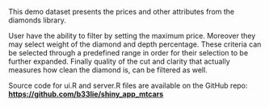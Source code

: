 This demo dataset presents the prices and other attributes from the diamonds library. 

User have the ability to filter by setting the maximum price. Moreover they may select weight of the diamond and depth percentage. These criteria can be selected through a predefined range in order for their selection to be further expanded.  Finally quality of the cut and clarity that actually measures how clean the diamond is, can be filtered as well. 

Source code for ui.R and server.R files are available on the GitHub repo: **https://github.com/b33lie/shiny_app_mtcars**
